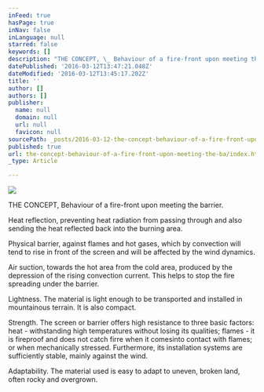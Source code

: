 ```yaml
---
inFeed: true
hasPage: true
inNav: false
inLanguage: null
starred: false
keywords: []
description: "THE CONCEPT, \_ Behaviour of a fire-front upon meeting the barrier"
datePublished: '2016-03-12T13:47:21.048Z'
dateModified: '2016-03-12T13:45:17.202Z'
title: ''
author: []
authors: []
publisher:
  name: null
  domain: null
  url: null
  favicon: null
sourcePath: _posts/2016-03-12-the-concept-behaviour-of-a-fire-front-upon-meeting-the-ba.md
published: true
url: the-concept-behaviour-of-a-fire-front-upon-meeting-the-ba/index.html
_type: Article

---
```

![](https://the-grid-user-content.s3-us-west-2.amazonaws.com/e9d4d865-6ccf-403f-a1cd-512e723c7086.jpg)

THE CONCEPT,   Behaviour of a fire-front upon meeting the barrier. 

Heat reflection, preventing heat radiation from passing through and also sending the heat reflected back into the burning area.

Physical barrier, against flames and hot gases, which by convection will tend to rise in front of the screen and will be affected by the wind dynamics.

Air suction, towards the hot area from the cold area, produced by the depression of the rising convection current. This helps to stop the fire spreading under the barrier.

Lightness. The material is light enough to be transported and installed in mountainous terrain. It is also compact.

Strength. The screen or barrier offers high resistance to three basic factors: heat - withstanding high temperatures without losing its qualities; flames - it is fireproof and does not catch firre when it comesinto contact with flames; or when mechanically stressed. Furthermore, its installation systems are sufficiently stable, mainly against the wind.

Adaptability. The material used is easy to adapt to uneven, broken land, often rocky and overgrown.